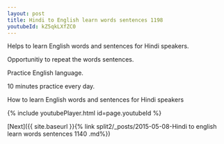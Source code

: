 ```yaml
---
layout: post
title: Hindi to English learn words sentences 1198 
youtubeId: kZ5qkLXfZC0
---
```

 
 
Helps to learn English words and sentences for Hindi speakers.

Opportunitiy to repeat the words sentences. 

Practice English language. 
 
10 minutes practice every day. 
 
How to learn English words and sentences for Hindi speakers 
 
{% include youtubePlayer.html id=page.youtubeId %}
 
 
[Next]({{ site.baseurl }}{% link  split2/_posts/2015-05-08-Hindi to english learn words sentences 1140 .md%})
 
